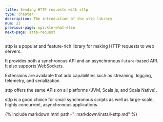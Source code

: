 ```yaml
---
title: Sending HTTP requests with sttp
type: chapter
description: The introduction of the sttp library
num: 23
previous-page: upickle-what-else
next-page: sttp-request
---
```


sttp is a popular and feature-rich library for making HTTP requests to web servers.

It provides both a synchronous API and an asynchronous `Future`-based API. It also supports WebSockets.

Extensions are available that add capabilities such as streaming, logging, telemetry, and serialization.

sttp offers the same APIs on all platforms (JVM, Scala.js, and Scala Native).

sttp is a good choice for small synchronous scripts as well as large-scale, highly concurrent, asynchronous applications.

{% include markdown.html path="_markdown/install-sttp.md" %}
